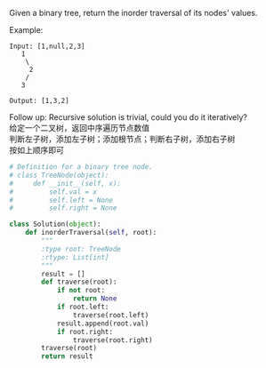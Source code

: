 Given a binary tree, return the inorder traversal of its nodes' values.

Example:
```
Input: [1,null,2,3]
   1
    \
     2
    /
   3

Output: [1,3,2]
```
Follow up: Recursive solution is trivial, could you do it iteratively?  
给定一个二叉树，返回中序遍历节点数值  
判断左子树，添加左子树；添加根节点；判断右子树，添加右子树  
按如上顺序即可
```python
# Definition for a binary tree node.
# class TreeNode(object):
#     def __init__(self, x):
#         self.val = x
#         self.left = None
#         self.right = None

class Solution(object):
    def inorderTraversal(self, root):
        """
        :type root: TreeNode
        :rtype: List[int]
        """
        result = []
        def traverse(root):
            if not root:
                return None
            if root.left:
                traverse(root.left)
            result.append(root.val)
            if root.right:
                traverse(root.right)
        traverse(root)
        return result
```
